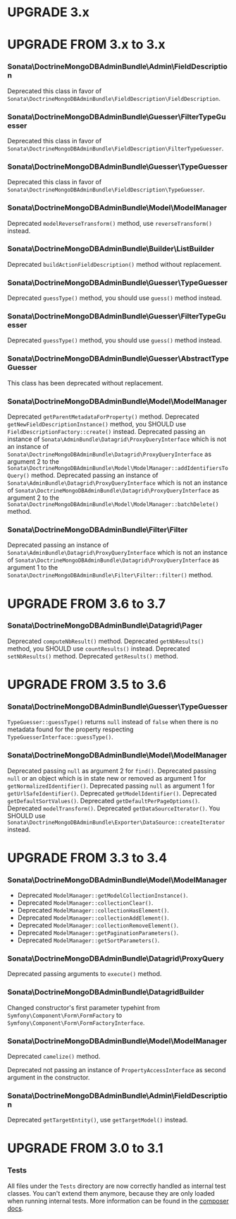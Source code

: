 UPGRADE 3.x
===========

UPGRADE FROM 3.x to 3.x
=======================

### Sonata\DoctrineMongoDBAdminBundle\Admin\FieldDescription

Deprecated this class in favor of `Sonata\DoctrineMongoDBAdminBundle\FieldDescription\FieldDescription`.

### Sonata\DoctrineMongoDBAdminBundle\Guesser\FilterTypeGuesser

Deprecated this class in favor of `Sonata\DoctrineMongoDBAdminBundle\FieldDescription\FilterTypeGuesser`.

### Sonata\DoctrineMongoDBAdminBundle\Guesser\TypeGuesser

Deprecated this class in favor of `Sonata\DoctrineMongoDBAdminBundle\FieldDescription\TypeGuesser`.

### Sonata\DoctrineMongoDBAdminBundle\Model\ModelManager

Deprecated `modelReverseTransform()` method, use `reverseTransform()` instead.

### Sonata\DoctrineMongoDBAdminBundle\Builder\ListBuilder

Deprecated `buildActionFieldDescription()` method without replacement.

### Sonata\DoctrineMongoDBAdminBundle\Guesser\TypeGuesser

Deprecated `guessType()` method, you should use `guess()` method instead.

### Sonata\DoctrineMongoDBAdminBundle\Guesser\FilterTypeGuesser

Deprecated `guessType()` method, you should use `guess()` method instead.

### Sonata\DoctrineMongoDBAdminBundle\Guesser\AbstractTypeGuesser

This class has been deprecated without replacement.

### Sonata\DoctrineMongoDBAdminBundle\Model\ModelManager

Deprecated `getParentMetadataForProperty()` method.
Deprecated `getNewFieldDescriptionInstance()` method, you SHOULD use `FieldDescriptionFactory::create()` instead.
Deprecated passing an instance of `Sonata\AdminBundle\Datagrid\ProxyQueryInterface`
which is not an instance of `Sonata\DoctrineMongoDBAdminBundle\Datagrid\ProxyQueryInterface` as
argument 2 to the `Sonata\DoctrineMongoDBAdminBundle\Model\ModelManager::addIdentifiersToQuery()` method.
Deprecated passing an instance of `Sonata\AdminBundle\Datagrid\ProxyQueryInterface`
which is not an instance of `Sonata\DoctrineMongoDBAdminBundle\Datagrid\ProxyQueryInterface` as
argument 2 to the `Sonata\DoctrineMongoDBAdminBundle\Model\ModelManager::batchDelete()` method.

### Sonata\DoctrineMongoDBAdminBundle\Filter\Filter

Deprecated passing an instance of `Sonata\AdminBundle\Datagrid\ProxyQueryInterface`
which is not an instance of `Sonata\DoctrineMongoDBAdminBundle\Datagrid\ProxyQueryInterface` as
argument 1 to the `Sonata\DoctrineMongoDBAdminBundle\Filter\Filter::filter()` method.

UPGRADE FROM 3.6 to 3.7
=======================

### Sonata\DoctrineMongoDBAdminBundle\Datagrid\Pager

Deprecated `computeNbResult()` method.
Deprecated `getNbResults()` method, you SHOULD use `countResults()` instead.
Deprecated `setNbResults()` method.
Deprecated `getResults()` method.

UPGRADE FROM 3.5 to 3.6
=======================

### Sonata\DoctrineMongoDBAdminBundle\Guesser\TypeGuesser

`TypeGuesser::guessType()` returns `null` instead of `false` when there is no metadata found for the property
respecting `TypeGuesserInterface::guessType()`.

### Sonata\DoctrineMongoDBAdminBundle\Model\ModelManager

Deprecated passing `null` as argument 2 for `find()`.
Deprecated passing `null` or an object which is in state new or removed as argument 1 for `getNormalizedIdentifier()`.
Deprecated passing `null` as argument 1 for `getUrlSafeIdentifier()`.
Deprecated `getModelIdentifier()`.
Deprecated `getDefaultSortValues()`.
Deprecated `getDefaultPerPageOptions()`.
Deprecated `modelTransform()`.
Deprecated `getDataSourceIterator()`. You SHOULD use
`Sonata\DoctrineMongoDBAdminBundle\Exporter\DataSource::createIterator` instead.

UPGRADE FROM 3.3 to 3.4
=======================

### Sonata\DoctrineMongoDBAdminBundle\Model\ModelManager

- Deprecated `ModelManager::getModelCollectionInstance()`.
- Deprecated `ModelManager::collectionClear()`.
- Deprecated `ModelManager::collectionHasElement()`.
- Deprecated `ModelManager::collectionAddElement()`.
- Deprecated `ModelManager::collectionRemoveElement()`.
- Deprecated `ModelManager::getPaginationParameters()`.
- Deprecated `ModelManager::getSortParameters()`.

### Sonata\DoctrineMongoDBAdminBundle\Datagrid\ProxyQuery

Deprecated passing arguments to `execute()` method.

### Sonata\DoctrineMongoDBAdminBundle\DatagridBuilder

Changed constructor's first parameter typehint from `Symfony\Component\Form\FormFactory` to
`Symfony\Component\Form\FormFactoryInterface`.

### Sonata\DoctrineMongoDBAdminBundle\Model\ModelManager

Deprecated `camelize()` method.

Deprecated not passing an instance of `PropertyAccessInterface` as second argument in the constructor.

### Sonata\DoctrineMongoDBAdminBundle\Admin\FieldDescription

Deprecated `getTargetEntity()`, use `getTargetModel()` instead.

UPGRADE FROM 3.0 to 3.1
=======================

### Tests

All files under the ``Tests`` directory are now correctly handled as internal test classes.
You can't extend them anymore, because they are only loaded when running internal tests.
More information can be found in the [composer docs](https://getcomposer.org/doc/04-schema.md#autoload-dev).
